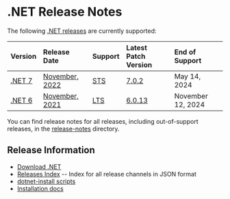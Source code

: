 # .NET Release Notes

The following [.NET releases](./releases.md) are currently supported:

|  Version  | Release Date | Support | Latest Patch Version | End of Support |
| :-- | :-- | :-- | :-- | :-- |
| [.NET 7](../v7.0.0/README.md) | [November, 2022](https://devblogs.microsoft.com/dotnet/announcing-dotnet-7/) | [STS](/release-policies.md) | [7.0.2][7.0.2] | May 14, 2024 |
| [.NET 6](../v6.0.0/README.md) | [November, 2021](https://devblogs.microsoft.com/dotnet/announcing-net-6/) | [LTS](/release-policies.md) | [6.0.13][6.0.13]  | November 12, 2024 |

You can find release notes for all releases, including out-of-support releases, in the [release-notes](.) directory.

[7.0.2]: release-notes/7.0/7.0.2/7.0.2.md
[6.0.13]: release-notes/6.0/6.0.13/6.0.13.md

## Release Information

* [Download .NET](https://dotnet.microsoft.com/download/dotnet)
* [Releases Index][releases-index.json] -- Index for all release channels in JSON format
* [dotnet-install scripts](https://docs.microsoft.com/dotnet/core/tools/dotnet-install-script)
* [Installation docs](https://docs.microsoft.com/dotnet/core/install/)

[releases-index.json]: https://dotnetcli.blob.core.windows.net/dotnet/release-metadata/releases-index.json
[policies]: ../release-policies.md
